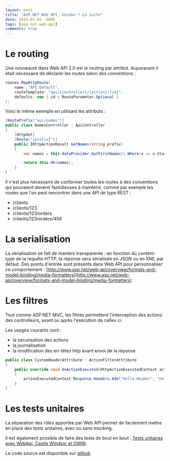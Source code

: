 ```yaml
---
layout: post
title: "ASP.NET Web API, kesako ? La suite"
date: 2014-03-05 -0800
tags: [asp.net-web-api]
comments: true
---
```


# Le routing

Une nouveauté dans Web API 2.0 est le routing par attribut. Auparavant il était nécessaire de déclarer les routes selon des conventions :

````csharp
routes.MapHttpRoute(
    name: "API Default",
    routeTemplate: "api/{controller}/{action}/{id}",
    defaults: new { id = RouteParameter.Optional }
);
````

Voici le même exemple en utilisant les attributs :

````csharp
[RoutePrefix("api/names")]
public class NamesController : ApiController
{
	[HttpGet]
	[Route("{prefix}")]
	public IHttpActionResult GetNames(string prefix)
	{
		var names = this.dataProvider.GetFirstNames().Where(x => x.StartsWith(prefix));

		return this.Ok(names);
	}
}
````

Il n'est plus nécessaire de conformer toutes les routes à des conventions qui pouvaient devenir fastidieuses à maintenir, comme par exemple les routes que l'on peut rencontrer dans une API de type REST :

- /clients
- /clients/123
- /clients/123/orders
- /clients/123/orders/456

# La serialisation

La sérialisation se fait de manière transparente : en fonction du content-type de la requête HTTP, la réponse sera sérialisée en JSON ou en XML par défaut. Des points d'entrée sont présents dans Web API pour personnaliser ce comportement : [http://www.asp.net/web-api/overview/formats-and-model-binding/media-formatters](http://www.asp.net/web-api/overview/formats-and-model-binding/media-formatters)

# Les filtres

Tout comme ASP.NET MVC, les filtres permettent l'interception des actions des controlleurs, avant ou après l'exécution de celles ci. 

Les usages courants sont :

- la sécurisation des actions
- la journalisation
- la modification des en-têtes http avant envoi de la réponse

```` csharp
public class CustomHeaderAttribute : ActionFilterAttribute
{
	public override void OnActionExecuted(HttpActionExecutedContext actionExecutedContext)
	{
		actionExecutedContext.Response.Headers.Add("Hello-Header", "Hello world !");
	}
}
````

# Les tests unitaires

La séparation des rôles apportée par Web API permet de facilement mettre en place des tests unitaires, avec ou sans mocking.

Il est également possible de faire des tests de bout en bout : [Tests unitaires avec WebApi, Castle Windsor et OWIN](/archive/2014/02/03/tests-unitaires-webapi-owin/)

Le code source est disponible sur [github](https://github.com/mathieubrun/Samples.AngularBootstrapWebApi)